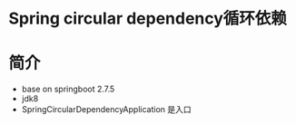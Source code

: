 # Spring circular dependency循环依赖

# 简介
* base on springboot 2.7.5
* jdk8
* SpringCircularDependencyApplication 是入口